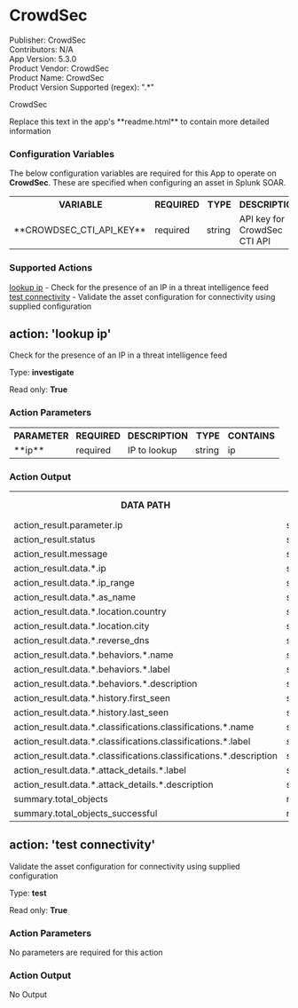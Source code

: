 <div id="doc">

# CrowdSec

Publisher: CrowdSec  
Contributors: N/A  
App Version: 5.3.0  
Product Vendor: CrowdSec  
Product Name: CrowdSec  
Product Version Supported (regex): ".*"  

CrowdSec

<html> <head></head> <body>Replace this text in the app's **readme.html** to contain more detailed information</body> </html> <style>tr.plain th { text-align: center; }</style>

### Configuration Variables

The below configuration variables are required for this App to operate on **CrowdSec**. These are specified when configuring an asset in Splunk SOAR.

<table>

<tbody>

<tr class="plain">

<th style="padding-right:5px;">VARIABLE</th>

<th style="padding-right:5px;">REQUIRED</th>

<th style="padding-right:5px;">TYPE</th>

<th>DESCRIPTION</th>

</tr>

<tr>

<td>**CROWDSEC_CTI_API_KEY**</td>

<td>required</td>

<td>string</td>

<td>API key for CrowdSec CTI API</td>

</tr>

</tbody>

</table>

### Supported Actions

[<span class="link">lookup ip</span>](#) - Check for the presence of an IP in a threat intelligence feed  
[<span class="link">test connectivity</span>](#) - Validate the asset configuration for connectivity using supplied configuration  

<a id="lookup-ip"></a>

## action: 'lookup ip'

Check for the presence of an IP in a threat intelligence feed

Type: **investigate**

Read only: **True**

### Action Parameters

<table>

<tbody>

<tr class="plain">

<th style="padding-right:5px;">PARAMETER</th>

<th style="padding-right:5px;">REQUIRED</th>

<th style="padding-right:5px;">DESCRIPTION</th>

<th style="padding-right:5px;">TYPE</th>

<th>CONTAINS</th>

</tr>

<tr>

<td>**ip**</td>

<td>required</td>

<td>IP to lookup</td>

<td>string</td>

<td><span class="highlight">ip</span></td>

</tr>

</tbody>

</table>

### Action Output

<table>

<tbody>

<tr class="plain">

<th>DATA PATH</th>

<th>TYPE</th>

<th>CONTAINS</th>

<th>EXAMPLE VALUES</th>

</tr>

<tr>

<td>action_result.parameter.ip</td>

<td>string</td>

<td><span class="highlight">ip</span></td>

<td></td>

</tr>

<tr>

<td>action_result.status</td>

<td>string</td>

<td></td>

<td></td>

</tr>

<tr>

<td>action_result.message</td>

<td>string</td>

<td></td>

<td></td>

</tr>

<tr>

<td>action_result.data.*.ip</td>

<td>string</td>

<td></td>

<td></td>

</tr>

<tr>

<td>action_result.data.*.ip_range</td>

<td>string</td>

<td></td>

<td></td>

</tr>

<tr>

<td>action_result.data.*.as_name</td>

<td>string</td>

<td></td>

<td></td>

</tr>

<tr>

<td>action_result.data.*.location.country</td>

<td>string</td>

<td></td>

<td></td>

</tr>

<tr>

<td>action_result.data.*.location.city</td>

<td>string</td>

<td></td>

<td></td>

</tr>

<tr>

<td>action_result.data.*.reverse_dns</td>

<td>string</td>

<td></td>

<td></td>

</tr>

<tr>

<td>action_result.data.*.behaviors.*.name</td>

<td>string</td>

<td></td>

<td></td>

</tr>

<tr>

<td>action_result.data.*.behaviors.*.label</td>

<td>string</td>

<td></td>

<td></td>

</tr>

<tr>

<td>action_result.data.*.behaviors.*.description</td>

<td>string</td>

<td></td>

<td></td>

</tr>

<tr>

<td>action_result.data.*.history.first_seen</td>

<td>string</td>

<td></td>

<td></td>

</tr>

<tr>

<td>action_result.data.*.history.last_seen</td>

<td>string</td>

<td></td>

<td></td>

</tr>

<tr>

<td>action_result.data.*.classifications.classifications.*.name</td>

<td>string</td>

<td></td>

<td></td>

</tr>

<tr>

<td>action_result.data.*.classifications.classifications.*.label</td>

<td>string</td>

<td></td>

<td></td>

</tr>

<tr>

<td>action_result.data.*.classifications.classifications.*.description</td>

<td>string</td>

<td></td>

<td></td>

</tr>

<tr>

<td>action_result.data.*.attack_details.*.label</td>

<td>string</td>

<td></td>

<td></td>

</tr>

<tr>

<td>action_result.data.*.attack_details.*.description</td>

<td>string</td>

<td></td>

<td></td>

</tr>

<tr>

<td>summary.total_objects</td>

<td>numeric</td>

<td></td>

<td></td>

</tr>

<tr>

<td>summary.total_objects_successful</td>

<td>numeric</td>

<td></td>

<td></td>

</tr>

</tbody>

</table>

<a id="test-connectivity"></a>

## action: 'test connectivity'

Validate the asset configuration for connectivity using supplied configuration

Type: **test**

Read only: **True**

### Action Parameters

No parameters are required for this action

### Action Output

No Output

</div>